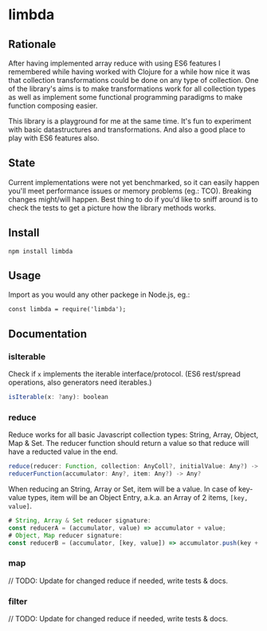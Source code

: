 # limbda

## Rationale

After having implemented array reduce with using ES6 features I remembered while having worked with Clojure for a while how nice it was that collection transformations could be done on any type of collection. One of the library's aims is to make transformations work for all collection types as well as implement some functional programming paradigms to make function composing easier.

This library is a playground for me at the same time. It's fun to experiment with basic datastructures and transformations. And also a good place to play with ES6 features also.

## State

Current implementations were not yet benchmarked, so it can easily happen you'll meet performance issues or memory problems (eg.: TCO). Breaking changes might/will happen. Best thing to do if you'd like to sniff around is to check the tests to get a picture how the library methods works.

## Install

`npm install limbda`

## Usage

Import as you would any other packege in Node.js, eg.:

`const limbda = require('limbda');`

## Documentation

### isIterable

Check if `x` implements the iterable interface/protocol. (ES6 rest/spread operations, also generators need iterables.)

```js
isIterable(x: ?any): boolean
```

### reduce

Reduce works for all basic Javascript collection types: String, Array, Object, Map & Set. The reducer function should return a value so that reduce will have a reducted value in the end.

```javascript
reduce(reducer: Function, collection: AnyColl?, initialValue: Any?) -> Any?
reducerFunction(accumulator: Any?, item: Any?) -> Any?
```

When reducing an String, Array or Set, item will be a value. In case of key-value types, item will be an Object Entry, a.k.a. an Array of 2 items, `[key, value]`.

```javascript
# String, Array & Set reducer signature:
const reducerA = (accumulator, value) => accumulator + value;
# Object, Map reducer signature:
const reducerB = (accumulator, [key, value]) => accumulator.push(key + value);
```

### map

// TODO: Update for changed reduce if needed, write tests & docs.

### filter

// TODO: Update for changed reduce if needed, write tests & docs.
